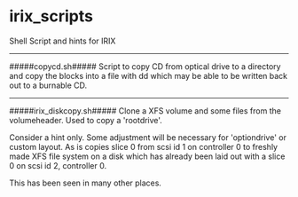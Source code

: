 irix_scripts
============

Shell Script and hints for IRIX

---

#####copycd.sh#####
Script to copy CD from optical drive to a directory and copy the blocks into a file with dd which may be able to be written back out to a burnable CD.

---

#####irix_diskcopy.sh#####
Clone a XFS volume and some files from the volumeheader. Used to copy a 'rootdrive'.

Consider a hint only. Some adjustment will be necessary for 'optiondrive' or custom layout. As is copies slice 0 from scsi id 1 on controller 0 to freshly made XFS file system on a disk which has already been laid out with a slice 0 on scsi id 2, controller 0.

This has been seen in many other places.
